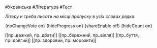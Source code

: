 #Українська #Література #Тест

*Літеру и треба писати на місці пропуску в усіх словах рядка*

{noChangeVote on}
{hideProgress on}
{shareEnable off}
{hideCount on}

[[пр..важкий, пр..дбати]]
[[пр..бережний, пр..вілля]]
[[пр..буття, пр..довгий]]
[[пр..здоровий, пр..морозити]]
